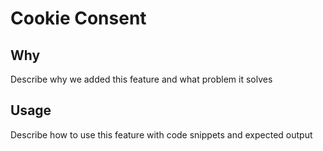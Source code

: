# Cookie Consent

## Why
Describe why we added this feature and what problem it solves

## Usage
Describe how to use this feature with code snippets and expected output
